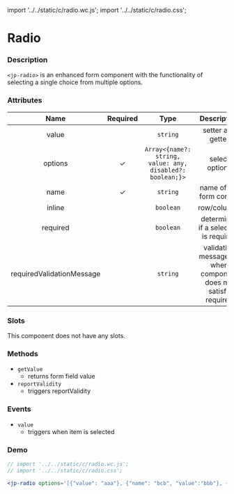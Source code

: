 import '../../static/c/radio.wc.js';
import '../../static/c/radio.css';

# Radio

### Description

`<jp-radio>` is an enhanced form component with the functionality of selecting a single choice from multiple options.

### Attributes

|         **Name**          | **Required** |                         **Type**                          |                         **Description**                         |
| :-----------------------: | :----------: | :-------------------------------------------------------: | :-------------------------------------------------------------: |
|           value           |              |                         `string`                          |                        setter and getter                        |
|          options          |      ✓       | `Array<{name?: string, value: any, disabled?: boolean;}>` |                         select options                          |
|           name            |      ✓       |                         `string`                          |                    name of the form control                     |
|          inline           |              |                         `boolean`                         |                           row/columns                           |
|         required          |              |                         `boolean`                         |              determines if a selection is required              |
| requiredValidationMessage |              |                         `string`                          | validation message for when component does not satisfy required |

### Slots

This component does not have any slots.

### Methods

- `getValue`
  - returns form field value
- `reportValidity`
  - triggers reportValidity

### Events

- `value`
  - triggers when item is selected

### Demo

```jsx live
// import '../../static/c/radio.wc.js';
// import '../../static/c/radio.css';

<jp-radio options='[{"value": "aaa"}, {"name": "bcb", "value":"bbb"}, {"value":"ccc"}]'></jp-radio>
```
